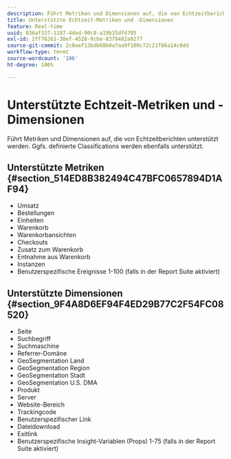 ```yaml
---
description: Führt Metriken und Dimensionen auf, die von Echtzeitberichten unterstützt werden. Ggfs. definierte Classifications werden ebenfalls unterstützt.
title: Unterstützte Echtzeit-Metriken und -Dimensionen
feature: Real-time
uuid: 836af337-1187-4ded-90c8-a19b15df4705
exl-id: 2ff76261-38ef-4528-9cbe-8379482a9277
source-git-commit: 2c0aef13bdb88b0a7aa9f100c72c21f66a14c8dd
workflow-type: tm+mt
source-wordcount: '106'
ht-degree: 100%

---
```


# Unterstützte Echtzeit-Metriken und -Dimensionen

Führt Metriken und Dimensionen auf, die von Echtzeitberichten unterstützt werden. Ggfs. definierte Classifications werden ebenfalls unterstützt.

## Unterstützte Metriken {#section_514ED8B382494C47BFC0657894D1AF94}

* Umsatz
* Bestellungen
* Einheiten
* Warenkorb
* Warenkorbansichten
* Checkouts
* Zusatz zum Warenkorb
* Entnahme aus Warenkorb
* Instanzen
* Benutzerspezifische Ereignisse 1-100 (falls in der Report Suite aktiviert)

## Unterstützte Dimensionen {#section_9F4A8D6EF94F4ED29B77C2F54FC08520}

* Seite
* Suchbegriff
* Suchmaschine
* Referrer-Domäne
* GeoSegmentation Land
* GeoSegmentation Region
* GeoSegmentation Stadt
* GeoSegmentation U.S. DMA
* Produkt
* Server
* Website-Bereich
* Trackingcode
* Benutzerspezifischer Link
* Dateidownload
* Exitlink
* Benutzerspezifische Insight-Variablen (Props) 1-75 (falls in der Report Suite aktiviert)
